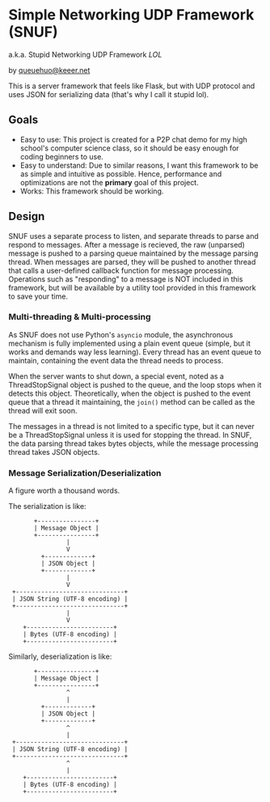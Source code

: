 Simple Networking UDP Framework (SNUF)
===

a.k.a. Stupid Networking UDP Framework  *LOL*

by queuehuo@keeer.net

This is a server framework that feels like Flask, but with UDP protocol and uses JSON for serializing data (that's why I call it stupid lol).

## Goals

  - Easy to use: This project is created for a P2P chat demo for my high school's computer science class, so it should be easy enough for coding beginners to use.
  - Easy to understand: Due to similar reasons, I want this framework to be as simple and intuitive as possible. Hence, performance and optimizations are not the **primary** goal of this project.
  - Works: This framework should be working.

## Design

SNUF uses a separate process to listen, and separate threads to parse and respond to messages. After a message is recieved, the raw (unparsed) message is pushed to a parsing queue maintained by the message parsing thread. When messages are parsed, they will be pushed to another thread that calls a user-defined callback function for message processing. Operations such as "responding" to a message is NOT included in this framework, but will be available by a utility tool provided in this framework to save your time.

### Multi-threading & Multi-processing

As SNUF does not use Python's `asyncio` module, the asynchronous mechanism is fully implemented using a plain event queue (simple, but it works and demands way less learning). Every thread has an event queue to maintain, containing the event data the thread needs to process. 

When the server wants to shut down, a special event, noted as a ThreadStopSignal object is pushed to the queue, and the loop stops when it detects this object. Theoretically, when the object is pushed to the event queue that a thread it maintaining, the `join()` method can be called as the thread will exit soon.

The messages in a thread is not limited to a specific type, but it can never be a ThreadStopSignal unless it is used for stopping the thread. In SNUF,  the data parsing thread takes bytes objects, while the message processing thread takes JSON objects.


###  Message Serialization/Deserialization

A figure worth a thousand words.

The serialization is like:

```
       +----------------+
       | Message Object |
       +----------------+
                |
                V
         +-------------+
         | JSON Object |
         +-------------+   
                |
                V
 +------------------------------+
 | JSON String (UTF-8 encoding) |
 +------------------------------+  
                |
                V
    +------------------------+
    | Bytes (UTF-8 encoding) |
    +------------------------+
```

Similarly, deserialization is like:

```
       +----------------+
       | Message Object |
       +----------------+
                ^
                |
         +-------------+
         | JSON Object |
         +-------------+   
                ^
                |
 +------------------------------+
 | JSON String (UTF-8 encoding) |
 +------------------------------+  
                ^
                |
    +------------------------+
    | Bytes (UTF-8 encoding) |
    +------------------------+
    
```
